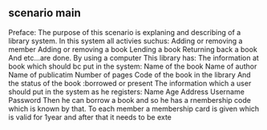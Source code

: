 ## scenario main
Preface:
The purpose of this scenario is explaning and describing of a library system.
In this system all activies suchus:
Adding or removing a member
Adding or removing a book
Lending a book
Returning back a book
And etc…are done.
By using a computer
This library has:
The information at book which should bc put in the system:
Name of the book
Name of author
Name of publicatim
Number of pages
Code of the book in the library
And the status of the book :borrowed or present
The information which a user should put in the system as he registers:
Name
Age
Address
Username 
Password
Then he can borrow a book and so he has a rnembership code which is known by that.
To each  member a membership card is given which is valid for 1year and after that it needs to be exte
